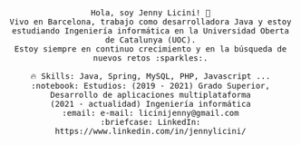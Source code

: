 <p align="center">
  <samp>
   Hola, soy Jenny Licini! 👋 <br>
    Vivo en Barcelona, trabajo como desarrolladora Java y estoy estudiando Ingeniería informática  en la Universidad Oberta de Catalunya (UOC). <br>
    Estoy siempre en continuo crecimiento y en la búsqueda de nuevos retos :sparkles:. <br> <br>
    🔥 Skills: Java, Spring, MySQL, PHP, Javascript ...  <br>
    :notebook: Estudios: (2019 - 2021) Grado Superior, Desarrollo de aplicaciones multiplataforma <br> (2021 - actualidad) Ingeniería informática  <br>
    :email:	e-mail: licinijenny@gmail.com <br>
    :briefcase: LinkedIn: https://www.linkedin.com/in/jennylicini/ <br>
  </samp>
</p>
